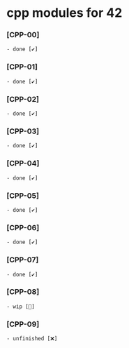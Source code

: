 # cpp modules for 42

### [CPP-00]
	- done [✔]

### [CPP-01]
	- done [✔]

### [CPP-02]
	- done [✔]

### [CPP-03]
	- done [✔]

### [CPP-04]
	- done [✔]

### [CPP-05]
	- done [✔]

### [CPP-06]
	- done [✔]

### [CPP-07]
	- done [✔]

### [CPP-08]
	- wip [🚧]

### [CPP-09]
	- unfinished [❌]